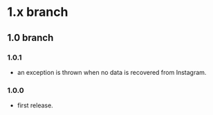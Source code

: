 # 1.x branch
## 1.0 branch
### 1.0.1
* an exception is thrown when no data is recovered from Instagram.

### 1.0.0
* first release.
